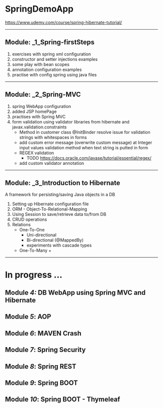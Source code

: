 # SpringDemoApp
https://www.udemy.com/course/spring-hibernate-tutorial/
***

## Module: _1_Spring-firstSteps
1. exercises with spring xml configuration 
2. constructor and setter injections examples
3. some play with bean scopes
4. annotation configuration examples
5. practise with config spring using java files

***
## Module: _2_Spring-MVC
1. spring WebApp configuration
2. added JSP homePage
3. practises with Spring MVC
4. form validation using validator libraries from hibernate and javax.validation.constraints
    + Method in customer class @InitBinder resolve issue for validation strings with whitespaces in forms
    + add custom error message (overwrite custom message) at Integer input values validation method when text string is putted in form
    + REGEX validation
        + TODO https://docs.oracle.com/javase/tutorial/essential/regex/
    + add custom validator annotation 

***
## Module: _3_Introduction to Hibernate
A framework for persisting/saving Java objects in a DB
1. Setting up Hibernate configuration file
2. ORM - Object-To-Relational-Mapping
3. Using Session to save/retrieve data to/from DB
4. CRUD operations 
5. Relations
    + One-To-One 
        + Uni-directional
        + Bi-directional (@MappedBy)
        + experiments with cascade types
    + One-To-Many 
        +
        
***

# In progress ... 
## Module _4:_ DB WebApp using Spring MVC and Hibernate
## Module _5_: AOP 
## Module _6_: MAVEN Crash 
## Module _7_: Spring Security 
## Module _8_: Spring REST 
## Module _9_: Spring BOOT 
## Module _10_: Spring BOOT - Thymeleaf 
